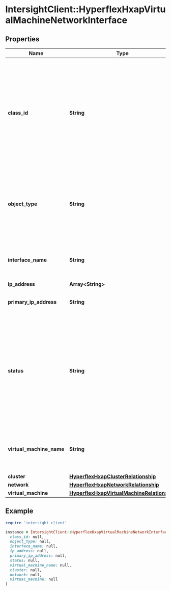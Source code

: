 # IntersightClient::HyperflexHxapVirtualMachineNetworkInterface

## Properties

| Name | Type | Description | Notes |
| ---- | ---- | ----------- | ----- |
| **class_id** | **String** | The fully-qualified name of the instantiated, concrete type. This property is used as a discriminator to identify the type of the payload when marshaling and unmarshaling data. | [default to &#39;hyperflex.HxapVirtualMachineNetworkInterface&#39;] |
| **object_type** | **String** | The fully-qualified name of the instantiated, concrete type. The value should be the same as the &#39;ClassId&#39; property. | [default to &#39;hyperflex.HxapVirtualMachineNetworkInterface&#39;] |
| **interface_name** | **String** | Operating system assigned name for network interface. | [optional] |
| **ip_address** | **Array&lt;String&gt;** |  | [optional] |
| **primary_ip_address** | **String** | Primary IP address of the network interface. | [optional] |
| **status** | **String** | Current status of virtual network interface status. * &#x60;Up&#x60; - Virtual network interface is up and running. * &#x60;Down&#x60; - Virtual network interface is down and not running. | [optional][default to &#39;Up&#39;] |
| **virtual_machine_name** | **String** | A reference to the virtual machine where this network object is attached to. | [optional] |
| **cluster** | [**HyperflexHxapClusterRelationship**](HyperflexHxapClusterRelationship.md) |  | [optional] |
| **network** | [**HyperflexHxapNetworkRelationship**](HyperflexHxapNetworkRelationship.md) |  | [optional] |
| **virtual_machine** | [**HyperflexHxapVirtualMachineRelationship**](HyperflexHxapVirtualMachineRelationship.md) |  | [optional] |

## Example

```ruby
require 'intersight_client'

instance = IntersightClient::HyperflexHxapVirtualMachineNetworkInterface.new(
  class_id: null,
  object_type: null,
  interface_name: null,
  ip_address: null,
  primary_ip_address: null,
  status: null,
  virtual_machine_name: null,
  cluster: null,
  network: null,
  virtual_machine: null
)
```

